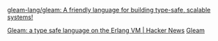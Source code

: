 
[gleam-lang/gleam: A friendly language for building type-safe, scalable systems!](https://github.com/gleam-lang/gleam)

[Gleam: a type safe language on the Erlang VM | Hacker News](https://news.ycombinator.com/item?id=38183454)
[Gleam](https://gleam.run/)
